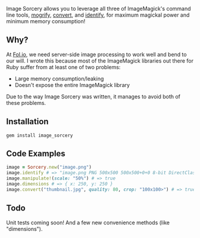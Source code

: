Image Sorcery allows you to leverage all three of ImageMagick's command line tools, [mogrify](http://www.imagemagick.org/script/mogrify.php), [convert](http://www.imagemagick.org/script/convert.php), and [identify](http://www.imagemagick.org/script/identify.php), for maximum magickal power and minimum memory consumption!

## Why?

At [Fol.io](http://fol.io), we need server-side image processing to work well and bend to our will. I wrote this because most of the ImageMagick libraries out there for Ruby suffer from at least one of two problems:

* Large memory consumption/leaking
* Doesn't expose the entire ImageMagick library

Due to the way Image Sorcery was written, it manages to avoid both of these problems.

## Installation

    gem install image_sorcery

## Code Examples
```ruby
image = Sorcery.new("image.png")
image.identify # => "image.png PNG 500x500 500x500+0+0 8-bit DirectClass 236KB 0.010u 0:00.010\n"
image.manipulate!(scale: "50%") # => true
image.dimensions # => { x: 250, y: 250 }
image.convert("thumbnail.jpg", quality: 80, crop: "100x100>") # => true
```

## Todo

Unit tests coming soon! And a few new convenience methods (like "dimensions").